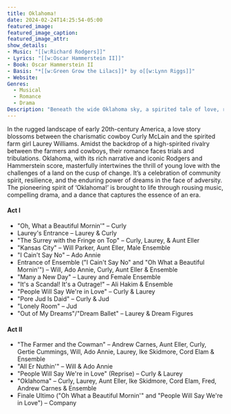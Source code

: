 ```yaml
---
title: Oklahoma!
date: 2024-02-24T14:25:54-05:00
featured_image: 
featured_image_caption: 
featured_image_attr:
show_details: 
- Music: "[[w:Richard Rodgers]]"
- Lyrics: "[[w:Oscar Hammerstein II]]"
- Book: Oscar Hammerstein II
- Basis: "*[[w:Green Grow the Lilacs]]* by o[[w:Lynn Riggs]]"
- Website: 
Genres:
  - Musical
  - Romance
  - Drama
Description: "Beneath the wide Oklahoma sky, a spirited tale of love, rivalry, and dreams unfolds. Oklahoma captures the heart of a new America with its mesmerizing music and vibrant characters."
---
```

In the rugged landscape of early 20th-century America, a love story blossoms between the charismatic cowboy Curly McLain and the spirited farm girl Laurey Williams. Amidst the backdrop of a high-spirited rivalry between the farmers and cowboys, their romance faces trials and tribulations. Oklahoma, with its rich narrative and iconic Rodgers and Hammerstein score, masterfully intertwines the thrill of young love with the challenges of a land on the cusp of change. It’s a celebration of community spirit, resilience, and the enduring power of dreams in the face of adversity. The pioneering spirit of ‘Oklahoma!’ is brought to life through rousing music, compelling drama, and a dance that captures the essence of an era.

#### Act I
- "Oh, What a Beautiful Mornin'" – Curly
- Laurey's Entrance – Laurey & Curly
- "The Surrey with the Fringe on Top" – Curly, Laurey, & Aunt Eller
- "Kansas City" – Will Parker, Aunt Eller, Male Ensemble
- "I Cain't Say No" – Ado Annie
- Entrance of Ensemble ("I Cain't Say No" and "Oh What a Beautiful Mornin'") – Will, Ado Annie, Curly, Aunt Eller & Ensemble
- "Many a New Day" – Laurey and Female Ensemble
- "It's a Scandal! It's a Outrage!" – Ali Hakim & Ensemble
- "People Will Say We're in Love" – Curly & Laurey
- "Pore Jud Is Daid" – Curly & Jud
- "Lonely Room" – Jud
- "Out of My Dreams"/"Dream Ballet" – Laurey & Dream Figures

#### Act II
- "The Farmer and the Cowman" – Andrew Carnes, Aunt Eller, Curly, Gertie Cummings, Will, Ado Annie, Laurey, Ike Skidmore, Cord Elam & Ensemble
- "All Er Nuthin'" – Will & Ado Annie
- "People Will Say We're in Love" (Reprise) – Curly & Laurey
- "Oklahoma" – Curly, Laurey, Aunt Eller, Ike Skidmore, Cord Elam, Fred, Andrew Carnes & Ensemble
- Finale Ultimo ("Oh What a Beautiful Mornin'" and "People Will Say We're in Love") – Company
